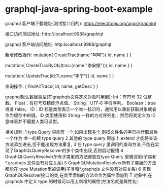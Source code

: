 # graphql-java-spring-boot-example

graphql 客户端下载地址(测试接口用的): 
https://electronjs.org/apps/graphiql

接口访问测试地址:
http://localhost:9988/graphiql

graphql 客户端访问地址:
http:localhost:9988/graphql


新增修改操作:
mutation{
  CreateTrac(name:"呵呵"){
    id,
    name
  }
}

mutation{
  CreateTracByObj(trac:{name:"李安娜"}){
    id,
    name
  }
}

mutation{
  UpdateTrac(id:11,name:"李宁"){
    id,
    name
  }
}


查询操作:
{
  findAllTracs{
    id,
    name,
    getDesc
  }
}




graphql默认数据类型(在graphqls文件定义对象时用到):
Int：有符号 32 位整数。
Float：有符号双精度浮点值。
String：UTF‐8 字符序列。
Boolean：true 或者 false。
ID：ID 标量类型表示一个唯一标识符，通常用以重新获取对象或者作为缓存中的键。ID 类型使用和 String 一样的方式序列化；然而将其定义为 ID 意味着并不需要人类可读型。





相关规则:
1 type Query 只能有一个,如果出现多个,则按文件名的字母排行取最后一个作为 唯一的根 type query
2 其他的 type query 得加上 extend 才能将查询方法添加进去,但不能出现方法重复,
3 在 type query 里调用的查询方法,不能在实现了GraphQLQueryResolver的多个类中出现,否则启动报错
4 GraphQLQueryResolver所有子类里的方法都能在type Query 里被调用(子类和*.graphqls 文件没有对应关系)
5 GraphQLMutationResolver所有子类里的方法都能在 type Mutation里被调用(子类和*.graphqls 文件没有对应关系)
6 实现GraphQLResolver<T>接口的类,在类里添加的方法会作为属性添加到 T 对象中,在graphqls 中定义 type 的时候可以用上新增的属性(方法名就是属性名)
